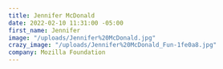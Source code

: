 ```yaml
---
title: Jennifer McDonald
date: 2022-02-10 11:31:00 -05:00
first_name: Jennifer
image: "/uploads/Jennifer%20McDonald.jpg"
crazy_image: "/uploads/Jennifer%20McDonald_Fun-1fe0a8.jpg"
company: Mozilla Foundation
---
```


